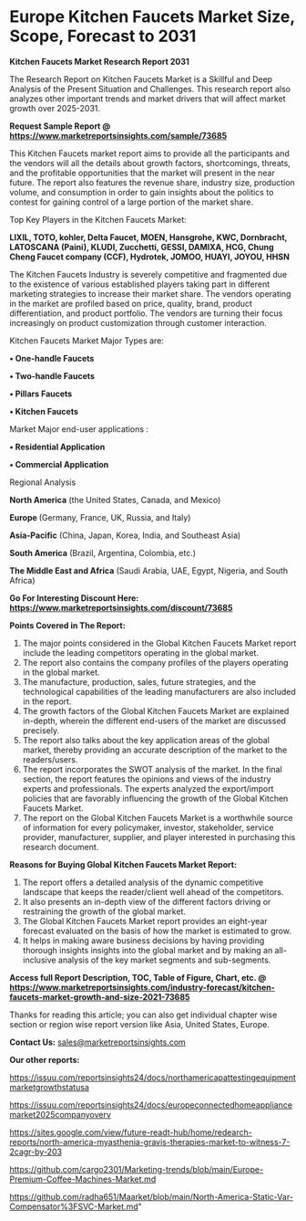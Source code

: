 # Europe Kitchen Faucets Market Size, Scope, Forecast to 2031

<strong>Kitchen Faucets Market Research Report 2031</strong>

The Research Report on Kitchen Faucets Market is a Skillful and Deep Analysis of the Present Situation and Challenges. This research report also analyzes other important trends and market drivers that will affect market growth over 2025-2031.

<strong>Request Sample Report @ <a href=https://www.marketreportsinsights.com/sample/73685>https://www.marketreportsinsights.com/sample/73685</a></strong>

This Kitchen Faucets market report aims to provide all the participants and the vendors will all the details about growth factors, shortcomings, threats, and the profitable opportunities that the market will present in the near future. The report also features the revenue share, industry size, production volume, and consumption in order to gain insights about the politics to contest for gaining control of a large portion of the market share.

Top Key Players in the Kitchen Faucets Market:

<strong>LIXIL, TOTO, kohler, Delta Faucet, MOEN, Hansgrohe, KWC, Dornbracht, LATOSCANA (Paini), KLUDI, Zucchetti, GESSI, DAMIXA, HCG, Chung Cheng Faucet company (CCF), Hydrotek, JOMOO, HUAYI, JOYOU, HHSN</strong>

The Kitchen Faucets Industry is severely competitive and fragmented due to the existence of various established players taking part in different marketing strategies to increase their market share. The vendors operating in the market are profiled based on price, quality, brand, product differentiation, and product portfolio. The vendors are turning their focus increasingly on product customization through customer interaction.

Kitchen Faucets Market Major Types are:

<strong>• One-handle Faucets

• Two-handle Faucets

• Pillars Faucets

• Kitchen Faucets</strong>

Market Major end-user applications :

<strong>• Residential Application

• Commercial Application</strong>

Regional Analysis

</u><strong><b>North America</b></strong> (the United States, Canada, and Mexico)

<strong><b>Europe </b></strong>(Germany, France, UK, Russia, and Italy)

<strong><b>Asia-Pacific</b></strong> (China, Japan, Korea, India, and Southeast Asia)

<strong><b>South America</b></strong> (Brazil, Argentina, Colombia, etc.)

<strong><b>The Middle East and Africa</b></strong> (Saudi Arabia, UAE, Egypt, Nigeria, and South Africa)

<strong>Go For Interesting Discount Here: <a href=https://www.marketreportsinsights.com/discount/73685>https://www.marketreportsinsights.com/discount/73685</a></strong>

<strong>Points Covered in The Report:</strong>
<ol>
  <li>The major points considered in the Global Kitchen Faucets Market report include the leading competitors operating in the global market.</li>
  <li>The report also contains the company profiles of the players operating in the global market.</li>
  <li>The manufacture, production, sales, future strategies, and the technological capabilities of the leading manufacturers are also included in the report.</li>
  <li>The growth factors of the Global Kitchen Faucets Market are explained in-depth, wherein the different end-users of the market are discussed precisely.</li>
  <li>The report also talks about the key application areas of the global market, thereby providing an accurate description of the market to the readers/users.</li>
  <li>The report incorporates the SWOT analysis of the market. In the final section, the report features the opinions and views of the industry experts and professionals. The experts analyzed the export/import policies that are favorably influencing the growth of the Global Kitchen Faucets Market.</li>
  <li>The report on the Global Kitchen Faucets Market is a worthwhile source of information for every policymaker, investor, stakeholder, service provider, manufacturer, supplier, and player interested in purchasing this research document.</li>
</ol>
<strong>Reasons for Buying Global Kitchen Faucets Market Report:</strong>

<ol>
  <li>The report offers a detailed analysis of the dynamic competitive landscape that keeps the reader/client well ahead of the competitors.</li>
  <li>It also presents an in-depth view of the different factors driving or restraining the growth of the global market.</li>
  <li>The Global Kitchen Faucets Market report provides an eight-year forecast evaluated on the basis of how the market is estimated to grow.</li>
  <li>It helps in making aware business decisions by having providing thorough insights insights into the global market and by making an all-inclusive analysis of the key market segments and sub-segments.</li>
</ol>
<strong>Access full Report Description, TOC, Table of Figure, Chart, etc. @ <a href=https://www.marketreportsinsights.com/industry-forecast/kitchen-faucets-market-growth-and-size-2021-73685>https://www.marketreportsinsights.com/industry-forecast/kitchen-faucets-market-growth-and-size-2021-73685</a></strong>


Thanks for reading this article; you can also get individual chapter wise section or region wise report version like Asia, United States, Europe.

<strong>Contact Us:</strong>
sales@marketreportsinsights.com

<strong>Our other reports:</strong>

<a href=https://issuu.com/reportsinsights24/docs/northamericapattestingequipmentmarketgrowthstatusa>https://issuu.com/reportsinsights24/docs/northamericapattestingequipmentmarketgrowthstatusa</a>

<a href=https://issuu.com/reportsinsights24/docs/europeconnectedhomeappliancemarket2025companyoverv>https://issuu.com/reportsinsights24/docs/europeconnectedhomeappliancemarket2025companyoverv</a>

<a href=https://sites.google.com/view/future-readt-hub/home/redearch-reports/north-america-myasthenia-gravis-therapies-market-to-witness-7-2cagr-by-203>https://sites.google.com/view/future-readt-hub/home/redearch-reports/north-america-myasthenia-gravis-therapies-market-to-witness-7-2cagr-by-203</a>

<a href=https://github.com/cargo2301/Marketing-trends/blob/main/Europe-Premium-Coffee-Machines-Market.md>https://github.com/cargo2301/Marketing-trends/blob/main/Europe-Premium-Coffee-Machines-Market.md</a>

<a href=https://github.com/radha651/Maarket/blob/main/North-America-Static-Var-Compensator%3FSVC-Market.md>https://github.com/radha651/Maarket/blob/main/North-America-Static-Var-Compensator%3FSVC-Market.md</a>"
